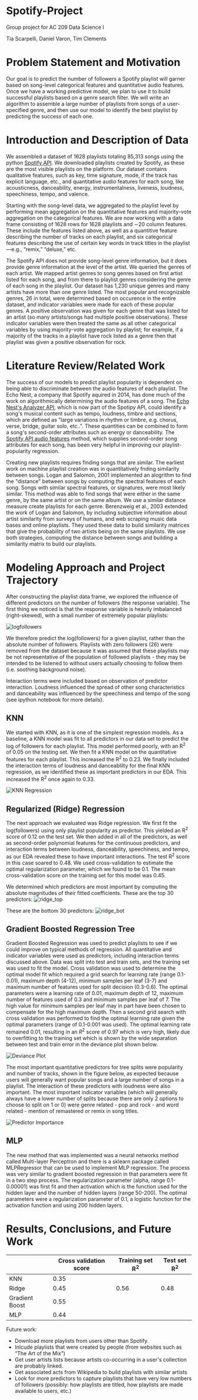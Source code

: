 # Spotify-Project
Group project for AC 209 Data Science I

Tia Scarpelli, Daniel Varon, Tim Clements 

# Problem Statement and Motivation
Our goal is to predict the number of followers a Spotify playlist will garner based on song-level categorical features and quantitative audio features. Once we have a working predictive model, we plan to use it to build successful playlists based on a genre search filter. We will write an algorithm to assemble a large number of playlists from songs of a user-specified genre, and then use our model to identify the best playlist by predicting the success of each one.

# Introduction and Description of Data

We assembled a dataset of 1628 playlists totaling 85,313 songs using the python [Spotify API](https://github.com/plamere/spotipy). We downloaded playlists created by Spotify, as these are the most visible playlists on the platform. Our dataset contains qualitative features, such as key, time signature, mode, if the track has explicit language, etc., and quantitative audio features for each song, like acousticness, danceability, energy, instrumentalness, liveness, loudness, speechiness, tempo, and valence.

Starting with the song-level data, we aggregated to the playlist level by performing mean aggregation on the quantitative features and majority-vote aggregation on the categorical features. We are now working with a data frame consisting of 1628 rows for 1628 playlists and ∼20 column features. These include the features listed above, as well as a quantitive feature describing the number of tracks on each playlist, and six categorical features describing the use of certain key words in track titles in the playlist—e.g., “remix,” “deluxe,” etc.

The Spotify API does not provide song-level genre information, but it does provide genre information at the level of the artist. We queried the genres of each artist. We mapped artist genres to song genres based on first artist listed for each song, and from there to playlist genres considering the genre of each song in the playlist. Our dataset has 1,230 unique genres and many artists have more than one genre listed. The most popular and recognizable genres, 26 in total, were determined based on occurence in the entire dataset, and indicator variables were made for each of these popular genres. A positive observation was given for each genre that was listed for an artist (so many artists/songs had multiple positive observations). These indicator variables were then treated the same as all other categorical variables by using majority-vote aggregation by playlist; for example, if a majority of the tracks in a playlist have rock listed as a genre then that playlist was given a positive observation for rock.  

# Literature Review/Related Work
The success of our models to predict playlist popularity is dependent on being able to discriminate between the audio features of each playlist. The Echo Nest, a company that Spotify aquired in 2014, has done much of the work on algorithmically determining the audio features of a song. The [Echo Nest's Analyzer API](http://docs.echonest.com.s3-website-us-east-1.amazonaws.com/_static/AnalyzeDocumentation.pdf), which is now part of the Spotipy API, could identify a song's musical content such as tempo, loudness, timbre and sections, which are defined as  "large variations in rhythm or timbre, e.g. chorus, verse, bridge, guitar solo, etc..".  These quantities can be combined to form a song's second-order attributes such as energy or danceability. The [Spotify API audio features](https://developer.spotify.com/web-api/get-audio-features/) method, which supplies second-order song attributes for each song, has been very helpful in improving our playlist-popularity regression.

Creating new playlists requires finding songs that are similar. The earliest work on machine playlist creation was in quantitatively fnding similarity between songs. Logan and Salomon, 2001 implemented an alogrithm to find the "distance" between songs by computing the spectral features of each song. Songs with similar spectral features, or signatures, were most likely similar. This method was able to find songs that were either in the same genre, by the same artist or on the same album. We use a similar distance measure create playlists for each genre. Berenzweig et al., 2003 extended the work of Logan and Salomon, by including subjective information about artist similarity from surveys of humans, and web scraping music data bases and online playlists. They used these data to build similarity matrices that give the probability of two artists being on the same playlists. We use both strategies, computing the distance between songs and building a similarity matrix to build our playlists. 

# Modeling Approach and Project Trajectory
After constructing the playlist data frame, we explored the influence of different predictors on the number of followers (the response variable). The first thing we noticed is that the response variable is heavily imbalanced (right-skewed), with a small number of extremely popular playlists:

![logfollowers](/FIGURES/logfollowers.png)

 We therefore predict the log(followers) for a given playlist, rather than the absolute number of followers. Playlists with zero followers (26) were removed from the dataset because it was assumed that these playlists may be not representative of the population of followed playlists - they may be intended to be listened to without users actually choosing to follow them (i.e. soothing background noise).

Interaction terms were included based on observation of predictor interaction. Loudness influenced the spread of other song characteristics and danceability was influenced by the speechiness and tempo of the song (see ipython notebook for more details).

## KNN
We started with KNN, as it is one of the simplest regression models. As a baseline, a KNN model was fit to all predictors in our data set to predict the log of followers for each playlist. This model performed poorly, with an R<sup>2</sup> of 0.05 on the testing set. We then fit a KNN model on the quantitative features for each playlist. This increased the R<sup>2</sup> to 0.23. We finally included the interaction terms of loudness and danceablilty for the final KNN regression, as we identified these as important predictors in our EDA. This increased the R<sup>2</sup> once again to 0.33.

![KNN Regression](/FIGURES/KNN_REGRESSION.png)

## Regularized (Ridge) Regression 
The next approach we evaluated was Ridge regression. We first fit the log(followers) using only playlist popularity as predictor. This yielded an R<sup>2</sup> score of 0.12 on the test set. We then added in all of the predictors, as well as second-order polynomial features for the continuous predictors, and interaction terms between loudness, danceability, speechiness, and tempo, as our EDA revealed these to have important interactions. The test R<sup>2</sup> score in this case soared to 0.48. We used cross-validation to estimate the optimal regularization parameter, which we found to be 0.1. The mean cross-validation score on the training set for this model was 0.45.

We determined which predictors are most important by computing the absolute magnitudes of their fitted coefficients. These are the top 30 predictors:
![ridge_top](/FIGURES/ridge_top_predictors.png)

These are the bottom 30 predictors:
![ridge_bot](/FIGURES/ridge_bot_predictors.png)

## Gradient Boosted Regression Tree
Gradient Boosted Regression was used to predict playlists to see if we could improve on typical methods of regression. All quantitative and indicator variables were used as predictors, including interaction terms discussed above. Data was split into test and train sets, and the training set was used to fit the model. Cross validation was used to determine the optimal model fit which required a grid search for learning rate (range 0.1-0.01), maximum depth (4-12), minimum samples per leaf (3-7) and maximum number of features used for split decision (0.3-0.6). The optimal parameters were a learning rate of 0.01, maximum depth of 12, maximum number of features used of 0.3 and minimum samples per leaf of 7. The high value for minimum samples per leaf may in part have been chosen to compensate for the high maximum depth. Then a second grid search with cross validation was performed to find the optimal learning rate given the optimal parameters (range of 0.1-0.001 was used). The optimal learning rate remained 0.01, resulting in an $R^2$ score of 0.97 which is very high, likely due to overfitting to the training set which is shown by the wide separation between test and train error in the deviance plot shown below.  

![Deviance Plot](/FIGURES/GBRTree_deviance_plot)

The most important quantitative predictors for tree splits were popularity and number of tracks, shown in the figure below, as expected because users will generally want popular songs and a large number of songs in a playlist. The interaction of these predictors with loudness were also important. The most important indicator variables (which will generally always have a lower number of splits because there are only 2 options to choose to split on 1 or 0) were genre related - pop and rock - and word related - mention of remastered or remix in song titles.

![Predictor Importance](/FIGURES/GBRTree_predictors)

## MLP
The new method that was implemented was a neural networks method called Multi-layer Perceptron and there is a sklearn package called MLPRegressor that can be used to implement MLP regression. The process was very similar to gradient boosted regression in that parameters were fit in a two step process. The regularization parameter (alpha, range 0.1-0.00001) was first fit and then activation which is the function used for the hidden layer and the number of hidden layers (range 50-200). The optimal parameters were a regularization parameter of 0.1, a logistic function for the activation function and using 200 hidden layers. 

# Results, Conclusions, and Future Work

|                | Cross validation score | Training set R<sup>2</sup> | Test set R<sup>2</sup> |
|----------------|------------------------|-----------------|-------------|
| KNN            |      0.35              |                 |             |
| Ridge          |      0.45              |    0.56         |  0.48       |
| Gradient Boost |      0.55              |                 |             |
| MLP            |      0.44              |                 |             |

Future work: 
* Download more playlists from users other than Spotify. 
* Inlcude playlists that were created by people (from websites such as “The Art of the Mix”)
* Get user artists lists because artists co-occurring in a user's collection are probably linked. 
* Get associated acts from Wikipedia to build playlists with similar artists 
* Look for more predictors to capture playlists that have very low numbers of followers (possibly: how playlists are titled, how playlists are made available to users, etc.)
